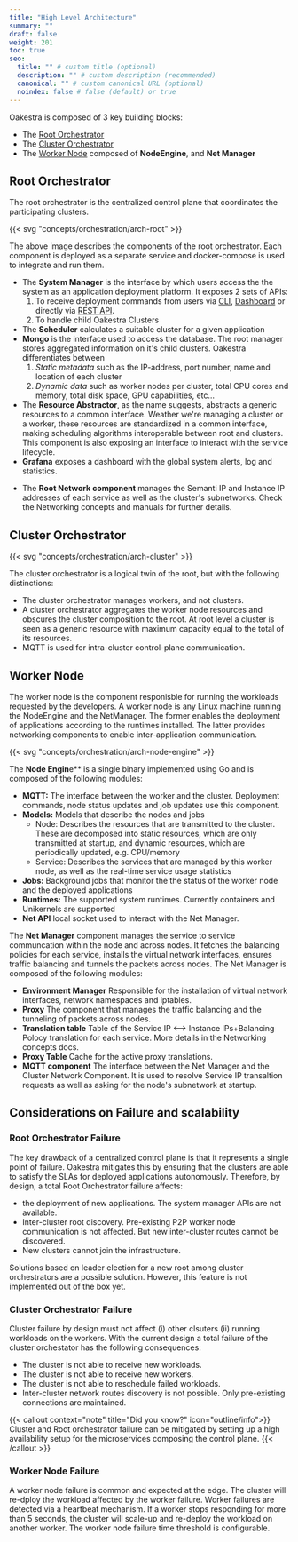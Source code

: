 ```yaml
---
title: "High Level Architecture"
summary: ""
draft: false
weight: 201
toc: true
seo:
  title: "" # custom title (optional)
  description: "" # custom description (recommended)
  canonical: "" # custom canonical URL (optional)
  noindex: false # false (default) or true
---
```


Oakestra is composed of 3 key building blocks:
* The [Root Orchestrator](#root-orchestrator)
* The [Cluster Orchestrator](#cluster-orchestrator)
* The [Worker Node](#worker-node) composed of **NodeEngine**, and **Net Manager**

## Root Orchestrator

The root orchestrator is the centralized control plane that coordinates the participating clusters.

{{< svg "concepts/orchestration/arch-root" >}}

The above image describes the components of the root orchestrator. Each component is deployed as a separate service
and docker-compose is used to integrate and run them.

* The **System Manager** is the interface by which users access the the system as an application deployment platform.
It exposes 2 sets of APIs:
    1. To receive deployment commands from users via [CLI](../../getting-started/deploy-app/with-the-cli/), [Dashboard](../../getting-started/deploy-app/with-the-dashboard/) or directly via [ REST API](../../getting-started/deploy-app/with-the-api/).
    2. To handle child Oakestra Clusters
* The **Scheduler** calculates a suitable cluster for a given application
* **Mongo** is the interface used to access the database. The root manager stores aggregated information on it's
child clusters. Oakestra differentiates between
    1. *Static metadata* such as the IP-address, port number, name and location of each cluster
    2. *Dynamic data* such as worker nodes per cluster, total CPU cores and memory, total disk space, GPU capabilities, etc...
* The **Resource Abstractor**, as the name suggests, abstracts a generic resources to a common interface. Weather we're managing a cluster or a worker, these resources are standardized in a common interface, making scheduling algorithms interoperable between root and clusters. This component is also exposing an interface to interact with the service lifecycle.
* **Grafana** exposes a dashboard with the global system alerts, log and statistics.
<!--* TODO: Add link to hooks-->
* The **Root Network component** manages the Semanti IP and Instance IP addresses of each service as well as the cluster's subnetworks. Check the Networking concepts and manuals for further details. 
<!--* TODO: Add netwprk links-->

## Cluster Orchestrator

{{< svg "concepts/orchestration/arch-cluster" >}}

The cluster orchestrator is a logical twin of the root, but with the following distinctions:
* The cluster orchestrator manages workers, and not clusters. 
* A cluster orchestrator aggregates the worker node resources and obscures the cluster composition to the root. At root level a cluster is seen as a generic resource with maximum capacity equal to the total of its resources.
* MQTT is used for intra-cluster control-plane communication. 

## Worker Node

The worker node is the component responisble for running the workloads requested by the developers. A worker node is any Linux machine running the NodeEngine and the NetManager. The former enables the
deployment of applications according to the runtimes installed. The latter provides networking
components to enable inter-application communication.

{{< svg "concepts/orchestration/arch-node-engine" >}}

The **Node Engin**e** is a single binary implemented using Go and is composed of the following modules:
* **MQTT:** The interface between the worker and the cluster. Deployment commands, node status
updates and job updates use this component.
* **Models:** Models that describe the nodes and jobs  
    * Node: Describes the resources that are transmitted to the cluster. These are decomposed into static resources, which are only transmitted at startup, and dynamic resources, which are periodically updated, e.g. CPU/memory
    * Service: Describes the services that are managed by this worker node, as well as the real-time
    service usage statistics
* **Jobs:** Background jobs that monitor the the status of the worker node and the deployed applications
* **Runtimes:** The supported system runtimes. Currently containers and Unikernels are supported
* **Net API** local socket used to interact with the Net Manager.

The **Net Manager** component manages the service to service communcation within the node and across nodes. It fetches the balancing policies for each service, installs the virtual network interfaces, ensures traffic balancing and tunnels the packets across nodes. The Net Manager is composed of the following modules:

* **Environment Manager** Responsible for the installation of virtual network interfaces, network namespaces and iptables.
* **Proxy** The component that manages the traffic balancing and the tunneling of packets across nodes.
* **Translation table** Table of the Service IP <--> Instance IPs+Balancing Polocy translation for each service. More details in the Networking concepts docs. <!-- add link -->
* **Proxy Table** Cache for the active proxy translations.
* **MQTT component** The interface between the Net Manager and the Cluster Network Component. It is used to resolve Service IP transaltion requests as well as asking for the node's subnetwork at startup.

## Considerations on Failure and scalability

### Root Orchestrator Failure
The key drawback of a centralized control plane is that it represents a single point of failure. Oakestra mitigates this by ensuring that the clusters are able to satisfy the SLAs for deployed applications autonomously. Therefore, by design, a total Root Orchestrator failure affects:
- the deployment of new applications. The system manager APIs are not available.
- Inter-cluster root discovery. Pre-existing P2P worker node communication is not affected. But new inter-cluster routes cannot be discovered. 
- New clusters cannot join the infrastructure. 

Solutions based on leader election for a new root among cluster orchestrators are a possible solution. However, this feature is not implemented out of the box yet.

### Cluster Orchestrator Failure
Cluster failure by design must not affect (i) other clsuters (ii) running workloads on the workers. With the current design a total failure of the cluster orchestator has the following consequences: 
- The cluster is not able to receive new workloads.
- The cluster is not able to receive new workers.
- The cluster is not able to reschedule failed workloads. 
- Inter-cluster network routes discovery is not possible. Only pre-existing connections are maintained.

{{< callout context="note" title="Did you know?" icon="outline/info">}}
Cluster and Root orchestrator failure can be mitigated by setting up a high availability setup for the microservices composing the control plane. 
{{< /callout >}}

### Worker Node Failure
A worker node failure is common and expected at the edge. The cluster will re-dploy the workload affected by the worker failure. Worker failures are detected via a heartbeat mechanism. If a worker stops responding for more than 5 seconds, the cluster will scale-up and re-deploy the workload on another worker. The worker node failure time threshold is configurable.
